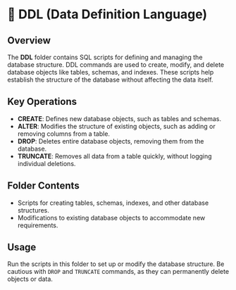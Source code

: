 # 📂 DDL (Data Definition Language)

## Overview
The **DDL** folder contains SQL scripts for defining and managing the database structure. DDL commands are used to create, modify, and delete database objects like tables, schemas, and indexes. These scripts help establish the structure of the database without affecting the data itself.

## Key Operations
- **CREATE**: Defines new database objects, such as tables and schemas.
- **ALTER**: Modifies the structure of existing objects, such as adding or removing columns from a table.
- **DROP**: Deletes entire database objects, removing them from the database.
- **TRUNCATE**: Removes all data from a table quickly, without logging individual deletions.

## Folder Contents
- Scripts for creating tables, schemas, indexes, and other database structures.
- Modifications to existing database objects to accommodate new requirements.

## Usage
Run the scripts in this folder to set up or modify the database structure. Be cautious with `DROP` and `TRUNCATE` commands, as they can permanently delete objects or data.
